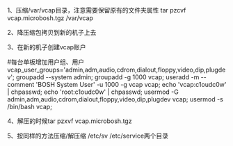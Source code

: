 1、压缩/var/vcap目录，注意需要保留原有的文件夹属性
tar pzcvf  vcap.microbosh.tgz /var/vcap

2、降压缩包拷贝到新的机子上去

3、在新的机子创建vcap账户

#每台单板增加用户组、用户
vcap_user_groups='admin,adm,audio,cdrom,dialout,floppy,video,dip,plugdev';
groupadd --system admin;
groupadd -g 1000 vcap;
useradd -m --comment 'BOSH System User' -u 1000 -g vcap vcap;
echo 'vcap:c1oudc0w' | chpasswd;
echo 'root:c1oudc0w' | chpasswd;
usermod -G admin,adm,audio,cdrom,dialout,floppy,video,dip,plugdev vcap;
usermod -s /bin/bash vcap;

4、解压的时候tar pzxvf vcap.microbosh.tgz

5、按同样的方法压缩/解压缩 /etc/sv /etc/service两个目录
